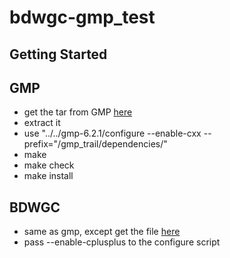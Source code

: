 # bdwgc-gmp_test

## Getting Started

## GMP
- get the tar from GMP [here](https://ftp.gnu.org/gnu/gmp/)
- extract it
- use "../../gmp-6.2.1/configure --enable-cxx --prefix="<PATH TO GMP>/gmp_trail/dependencies/"
- make
- make check
- make install
  
## BDWGC
- same as gmp, except get the file [here](https://www.hboehm.info/gc/#where)
- pass --enable-cplusplus to the configure script
